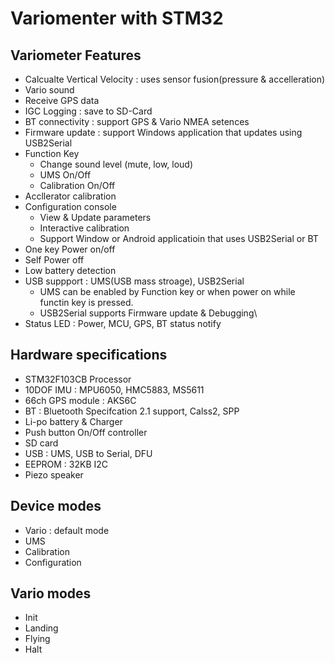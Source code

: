 # Variomenter with STM32

## Variometer Features
* Calcualte Vertical Velocity : uses sensor fusion(pressure & accelleration)
* Vario sound
* Receive GPS data
* IGC Logging : save to SD-Card
* BT connectivity : support GPS & Vario NMEA setences
* Firmware update : support Windows application that updates using USB2Serial
* Function Key
	* Change sound level (mute, low, loud)
	* UMS On/Off
	* Calibration On/Off
* Accllerator calibration
* Configuration console
	* View & Update parameters
	* Interactive calibration
	* Support Window or Android applicatioin that uses USB2Serial or BT
* One key Power on/off
* Self Power off
* Low battery detection
* USB suppport : UMS(USB mass stroage), USB2Serial
	* UMS can be enabled by Function key or when power on while functin key is pressed.
	* USB2Serial supports Firmware update & Debugging\
* Status LED : Power, MCU, GPS, BT status notify

## Hardware specifications
* STM32F103CB Processor
* 10DOF IMU : MPU6050, HMC5883, MS5611
* 66ch GPS module : AKS6C
* BT : Bluetooth Specifcation 2.1 support, Calss2, SPP
* Li-po battery & Charger
* Push button On/Off controller
* SD card
* USB : UMS, USB to Serial, DFU
* EEPROM : 32KB I2C
* Piezo speaker

## Device modes
* Vario : default mode
* UMS
* Calibration
* Configuration

## Vario modes
* Init
* Landing
* Flying
* Halt
